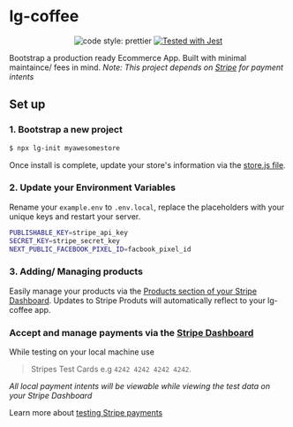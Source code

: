 # lg-coffee

<p align="center">  
  
  <img alt="code style: prettier" src="https://img.shields.io/badge/type_check_with-prop_types-ff69b4.svg" />
  
  
  <a href="https://github.com/facebook/jest">
    <img src="https://img.shields.io/badge/tested_with-jest-99424f.svg" alt="Tested with Jest" />
  </a>  

</p>

Bootstrap a production ready Ecommerce App. Built with minimal maintaince/ fees in mind. _Note: This project depends on [Stripe](https://stripe.com/docs/api) for payment intents_

## Set up

### 1. Bootstrap a new project

```bash
$ npx lg-init myawesomestore
```

Once install is complete, update your store's information via the [store.js file](https://github.com/hi-matbub/lg-coffee/blob/main/packages/lg-init/lib/templates/og/utils/store.js).

### 2. Update your Environment Variables

Rename your `example.env` to `.env.local`, replace the placeholders with your unique keys and restart your server.

```bash
PUBLISHABLE_KEY=stripe_api_key
SECRET_KEY=stripe_secret_key
NEXT_PUBLIC_FACEBOOK_PIXEL_ID=facbook_pixel_id
```

### 3. Adding/ Managing products

Easily manage your products via the [Products section of your Stripe Dashboard](https://dashboard.stripe.com/products). Updates to Stripe Produts will automatically reflect to your lg-coffee app.

### Accept and manage payments via the [Stripe Dashboard](https://dashboard.stripe.com)

While testing on your local machine use 
> Stripes Test Cards e.g `4242 4242 4242 4242`. 

_All local payment intents will be viewable while viewing the test data on your Stripe Dashboard_

Learn more about [testing Stripe payments](https://stripe.com/docs/testing)
